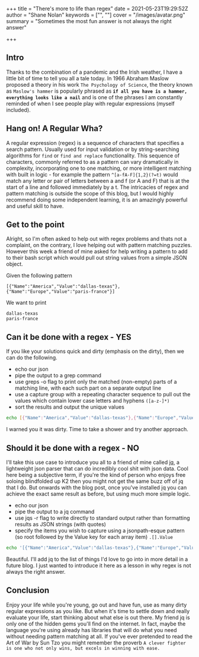 +++
title = "There's more to life than regex"
date = 2021-05-23T19:29:52Z
author = "Shane Nolan"
keywords = ["", ""]
cover = "/images/avatar.png"
summary = "Sometimes the most fun answer is not always the right answer"

+++

## Intro
Thanks to the combination of a pandemic and the Irish weather, I have a little bit of time to tell you all a tale today. In 1966 Abraham Maslow proposed a theory in his work `The Psychology of Science`, the theory known as `Maslow's hammer` is popularly phrased as **`if all you have is a hammer, everything looks like a nail`** and is one of the phrases I am constantly reminded of when I see people play with regular expressions (myself included). 

## Hang on! A Regular Wha?
A regular expression (regex) is a sequence of characters that specifies a search pattern. Usually used for input validation or by string-searching algorithms for `find` or `find and replace` functionality. This sequence of characters, commonly referred to as a pattern can vary dramatically in complexity, incorporating one to one matching, or more intelligent matching with built in logic - for example the pattern `^[a-fA-F]{1,2}(?=t)` would match any letter or pair of letters between a and f (or A and F) that is at the start of a line and followed immediately by a t. The intricacies of regex and pattern matching is outside the scope of this blog, but I would highly recommend doing some independent learning, it is an amazingly powerful and useful skill to have.

## Get to the point
Alright, so I'm often asked to help out with regex problems and thats not a complaint, on the contrary, I love helping out with pattern matching puzzles. However this week a friend of mine asked for help writing a pattern to add to their bash script which would pull out string values from a simple JSON object.

Given the following pattern
```
[{"Name":"America","Value":"dallas-texas"},{"Name":"Europe","Value":"paris-france"}]
```
We want to print
```
dallas-texas
paris-france
```

## Can it be done with a regex - YES
If you like your solutions quick and dirty (emphasis on the dirty), then we can do the following.  
 - echo our json 
 - pipe the output to a grep command
 - use greps -o flag to print only the matched (non-empty) parts of a matching line, with each such part on a separate output line
 - use a capture group with a repeating character sequence to pull out the values which contain lower case letters and hyphens `([a-z-]*)`
 - sort the results and output the unique values

```bash
echo [{"Name":"America","Value":"dallas-texas"},{"Name":"Europe","Value":"paris-france"}] | grep -o 'Value:\([a-z-]*\)' | cut -d: -f 2 | sort | uniq
```
I warned you it was dirty. Time to take a shower and try another approach.

## Should it be done with a regex - NO
I'll take this use case to introduce you all to a friend of mine called [jq](https://stedolan.github.io/jq/), a lightweight json parser that can do incredibly cool shit with json data. Cool here being a subjective term, if you're the kind of person who enjoys free soloing blindfolded up K2 then you might not get the same buzz off of jq that I do. But onwards with the blog post, once you've installed jq you can achieve the exact same result as before, but using much more simple logic.  
 - echo our json 
 - pipe the output to a jq command
 - use jqs -r flag to write directly to standard output rather than formatting results as JSON strings (with quotes)
 - specify the items you wish to capture using a jsonpath-esque pattern (so root followed by the Value key for each array item) `.[].Value`

```bash
echo '[{"Name":"America","Value":"dallas-texas"},{"Name":"Europe","Value":"paris-france"}]' | jq -r ".[].Value"
```
Beautiful. I'll add jq to the list of things I'd love to go into in more detail in a future blog. I just wanted to introduce it here as a lesson in why regex is not always the right answer.

## Conclusion
Enjoy your life while you're young, go out and have fun, use as many dirty regular expressions as you like. But when it's time to settle down and really evaluate your life, start thinking about what else is out there. My friend jq is only one of the hidden gems you'll find on the internet. In fact, maybe the language you're using already has libraries that will do what you need without needing pattern matching at all. If you've ever pretended to read the Art of War by Sun Tzo you might remember the proverb `A clever fighter is one who not only wins, but excels in winning with ease.`